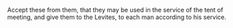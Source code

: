 Accept these from them, that they may be used in the service of the tent of meeting, and give them to the Levites, to each man according to his service.
